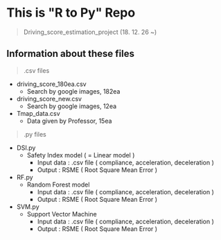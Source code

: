 # This is "R to Py" Repo
> Driving_score_estimation_project (18. 12. 26 ~)

## Information about these files
> .csv files
  - driving_score_180ea.csv
    + Search by google images, 182ea
  - driving_score_new.csv
    + Search by google images, 12ea
  - Tmap_data.csv
    + Data given by Professor, 15ea
    
> .py files
  - DSI.py
    + Safety Index model ( = Linear model )
      * Input data : .csv file ( compliance, acceleration, deceleration )
      * Output : RSME ( Root Square Mean Error )
  - RF.py
    + Random Forest model
      * Input data : .csv file ( compliance, acceleration, deceleration )
      * Output : RSME ( Root Square Mean Error )
  - SVM.py
    + Support Vector Machine
      * Input data : .csv file ( compliance, acceleration, deceleration )
      * Output : RSME ( Root Square Mean Error )
